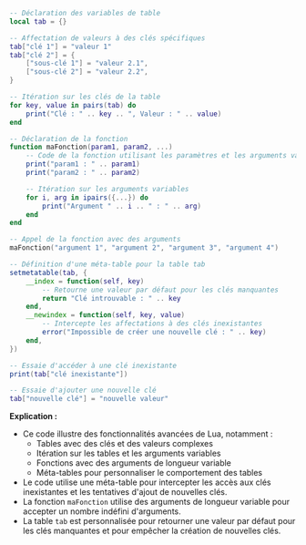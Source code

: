 ```lua
-- Déclaration des variables de table
local tab = {}

-- Affectation de valeurs à des clés spécifiques
tab["clé 1"] = "valeur 1"
tab["clé 2"] = {
    ["sous-clé 1"] = "valeur 2.1",
    ["sous-clé 2"] = "valeur 2.2",
}

-- Itération sur les clés de la table
for key, value in pairs(tab) do
    print("Clé : " .. key .. ", Valeur : " .. value)
end

-- Déclaration de la fonction
function maFonction(param1, param2, ...)
    -- Code de la fonction utilisant les paramètres et les arguments variables
    print("param1 : " .. param1)
    print("param2 : " .. param2)

    -- Itération sur les arguments variables
    for i, arg in ipairs({...}) do
        print("Argument " .. i .. " : " .. arg)
    end
end

-- Appel de la fonction avec des arguments
maFonction("argument 1", "argument 2", "argument 3", "argument 4")

-- Définition d'une méta-table pour la table tab
setmetatable(tab, {
    __index = function(self, key)
        -- Retourne une valeur par défaut pour les clés manquantes
        return "Clé introuvable : " .. key
    end,
    __newindex = function(self, key, value)
        -- Intercepte les affectations à des clés inexistantes
        error("Impossible de créer une nouvelle clé : " .. key)
    end,
})

-- Essaie d'accéder à une clé inexistante
print(tab["clé inexistante"])

-- Essaie d'ajouter une nouvelle clé
tab["nouvelle clé"] = "nouvelle valeur"
```

**Explication :**

* Ce code illustre des fonctionnalités avancées de Lua, notamment :
    * Tables avec des clés et des valeurs complexes
    * Itération sur les tables et les arguments variables
    * Fonctions avec des arguments de longueur variable
    * Méta-tables pour personnaliser le comportement des tables
* Le code utilise une méta-table pour intercepter les accès aux clés inexistantes et les tentatives d'ajout de nouvelles clés.
* La fonction `maFonction` utilise des arguments de longueur variable pour accepter un nombre indéfini d'arguments.
* La table `tab` est personnalisée pour retourner une valeur par défaut pour les clés manquantes et pour empêcher la création de nouvelles clés.